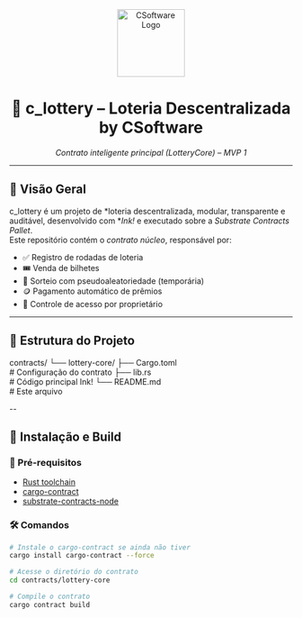 <div align="center">

<img src="https://www.csoftware.dev.br/assets/logo.png" alt="CSoftware Logo" width="120"/>

# 🎰 c_lottery – Loteria Descentralizada by CSoftware
*Contrato inteligente principal (LotteryCore) – MVP 1*

</div>

---

## 🧠 Visão Geral

c_lottery é um projeto de *loteria descentralizada, modular, transparente e auditável, desenvolvido com **Ink!* e executado sobre a *Substrate Contracts Pallet*.  
Este repositório contém o *contrato núcleo*, responsável por:

- ✅ Registro de rodadas de loteria
- 🎟️ Venda de bilhetes
- 🔄 Sorteio com pseudoaleatoriedade (temporária)
- 🪙 Pagamento automático de prêmios
- 🔐 Controle de acesso por proprietário

---

## 📂 Estrutura do Projeto

contracts/ 
	└── lottery-core/ 
		├── Cargo.toml          
		# Configuração do contrato
		├── lib.rs             
		# Código principal Ink! 
		└── README.md           
		# Este arquivo

--

## 🚀 Instalação e Build

### 🧱 Pré-requisitos

- [Rust toolchain](https://rustup.rs)
- [cargo-contract](https://github.com/paritytech/cargo-contract)
- [substrate-contracts-node](https://github.com/paritytech/substrate-contracts-node)

### 🛠️ Comandos


```bash commands
# Instale o cargo-contract se ainda não tiver
cargo install cargo-contract --force

# Acesse o diretório do contrato
cd contracts/lottery-core

# Compile o contrato
cargo contract build